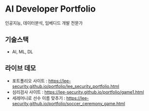 #  AI Developer Portfolio

인공지능, 데이터분석, 임베디드 개발 전문가

## 기술스택
- AI, ML, DL

## 라이브 데모
- 포트폴리오 사이트 : https://lee-security.github.io/portfolio/lee_security_portfolio.html
- 심리검사 사이트 : https://lee-security.github.io/portfolio/game1.html
- 세레머니로 선수 이름 맞추기 : https://lee-security.github.io/portfolio/soccer_ceremony_game.html
